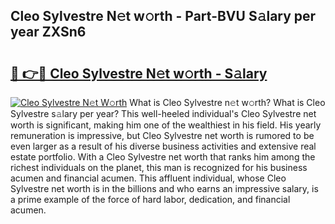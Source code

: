 ## Cleo Sylvestre N𝚎t w𝚘rth - Part-BVU S𝚊lary per year ZXSn6

# <h2><a href="http://gc47fvn.nevu.top/?p=Cleo+Sylvestre">🔗 👉🔴 Cleo Sylvestre N𝚎t w𝚘rth - S𝚊lary</a></h2>

[![Cleo Sylvestre N𝚎t W𝚘rth](https://i.imgur.com/Oavwk0R.jpeg)](http://gc47fvn.nevu.top/?p=Cleo+Sylvestre)
What is Cleo Sylvestre n𝚎t w𝚘rth? What is Cleo Sylvestre s𝚊lary per year?
This well-heeled individual's Cleo Sylvestre net worth is significant, making him one of the wealthiest in his field. His yearly remuneration is impressive, but Cleo Sylvestre net worth is rumored to be even larger as a result of his diverse business activities and extensive real estate portfolio. With a Cleo Sylvestre net worth that ranks him among the richest individuals on the planet, this man is recognized for his business acumen and financial acumen. This affluent individual, whose Cleo Sylvestre net worth is in the billions and who earns an impressive salary, is a prime example of the force of hard labor, dedication, and financial acumen.
